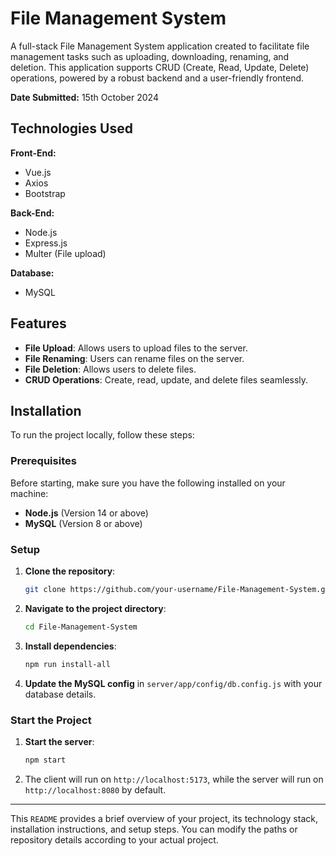 # File Management System

A full-stack File Management System application created to facilitate file management tasks such as uploading, downloading, renaming, and deletion. This application supports CRUD (Create, Read, Update, Delete) operations, powered by a robust backend and a user-friendly frontend.

**Date Submitted:** 15th October 2024

## Technologies Used

**Front-End:**
- Vue.js
- Axios
- Bootstrap

**Back-End:**
- Node.js
- Express.js
- Multer (File upload)

**Database:**
- MySQL

## Features
- **File Upload**: Allows users to upload files to the server.
- **File Renaming**: Users can rename files on the server.
- **File Deletion**: Allows users to delete files.
- **CRUD Operations**: Create, read, update, and delete files seamlessly.

## Installation

To run the project locally, follow these steps:

### Prerequisites
Before starting, make sure you have the following installed on your machine:
- **Node.js** (Version 14 or above)
- **MySQL** (Version 8 or above)

### Setup

1. **Clone the repository**:
   ```bash
   git clone https://github.com/your-username/File-Management-System.git
   ```

2. **Navigate to the project directory**:
   ```bash
   cd File-Management-System
   ```

3. **Install dependencies**:
   ```bash
   npm run install-all
   ```

4. **Update the MySQL config** in `server/app/config/db.config.js` with your database details.

### Start the Project

1. **Start the server**:
   ```bash
   npm start
   ```

2. The client will run on `http://localhost:5173`, while the server will run on `http://localhost:8080` by default.

---

This `README` provides a brief overview of your project, its technology stack, installation instructions, and setup steps. You can modify the paths or repository details according to your actual project.

